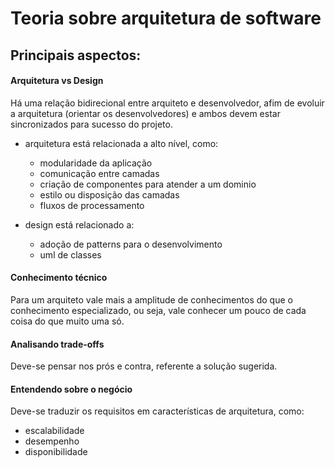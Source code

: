 # Teoria sobre arquitetura de software

## Principais aspectos:

#### Arquitetura vs Design
Há uma relação bidirecional entre arquiteto e desenvolvedor, afim de evoluir a arquitetura (orientar os desenvolvedores) e ambos devem estar sincronizados para sucesso do projeto.
- arquitetura está relacionada a alto nível, como:
  -  modularidade da aplicação
  -  comunicação entre camadas
  -  criação de componentes para atender a um dominio
  -  estilo ou disposição das camadas
  -  fluxos de processamento

- design está relacionado a:
  - adoção de patterns para o desenvolvimento
  - uml de classes 

#### Conhecimento técnico
Para um arquiteto vale mais a amplitude de conhecimentos do que o conhecimento especializado, ou seja, vale conhecer um pouco de cada coisa do que muito uma só.

#### Analisando trade-offs
Deve-se pensar nos prós e contra, referente a solução sugerida.

#### Entendendo sobre o negócio
Deve-se traduzir os requisitos em características de arquitetura, como:
 - escalabilidade
 - desempenho
 - disponibilidade
